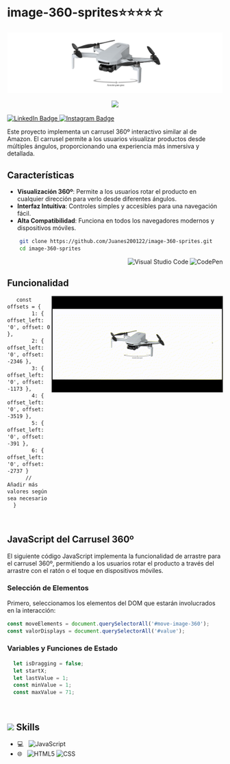 # image-360-sprites⭐⭐⭐⭐☆

![Banner](image/cap/cap-image.PNG)
<p align="center" style="color: white;">
    <img src="https://profile-counter.glitch.me/Juanes200122/count.svg" />
</p>


<p>
    <a href="https://www.linkedin.com/in/juan-estaban-ar%C3%A9valo-056bab240/" target="_blank" rel="Linkedin">
      <img src="https://img.shields.io/badge/-@JuanEsteban-0077B5?style=flat-square&amp;labelColor=0077B5&amp;logo=LinkedIn&amp;link=https://www.linkedin.com/in/juan-estaban-ar%C3%A9valo-056bab240/" alt="LinkedIn Badge">
    </a> 
    <a href="https://www.instagram.com/jeacsi.official_022?igsh=MWJ6MHRwcnhoZXVxbQ==" target="_blank" rel="Instagram">
      <img src="https://img.shields.io/badge/-@jeacsi.official_022-purple?style=flat&logo=instagram&logoColor=white&link=https://www.instagram.com/jeacsi.official_022?igsh=MWJ6MHRwcnhoZXVxbQ==" alt="Instagram Badge">
    </a>
</p>
<p>Este proyecto implementa un carrusel 360º interactivo similar al de Amazon. El carrusel permite a los usuarios visualizar productos desde múltiples ángulos, proporcionando una experiencia más inmersiva y detallada.</p>

## Características

- **Visualización 360º**: Permite a los usuarios rotar el producto en cualquier dirección para verlo desde diferentes ángulos.
- **Interfaz Intuitiva**: Controles simples y accesibles para una navegación fácil.
- **Alta Compatibilidad**: Funciona en todos los navegadores modernos y dispositivos móviles.

```bash
    git clone https://github.com/Juanes200122/image-360-sprites.git
    cd image-360-sprites
```
<div align="right">
    
![Visual Studio Code](https://img.shields.io/badge/-Visual%20Studio%20Code-007ACC?style=flat&logo=visual-studio-code&logoColor=white)
![CodePen](https://img.shields.io/badge/-CodePen-000000?style=flat&logo=codepen)

</div>

## <b> Funcionalidad</b>
<img align="right" src="image/cap/hero-360-image.gif" width="400"/>

```JS
   const offsets = {
        1: { offset_left: '0', offset: 0 },
        2: { offset_left: '0', offset: -2346 },
        3: { offset_left: '0', offset: -1173 },
        4: { offset_left: '0', offset: -3519 },
        5: { offset_left: '0', offset: -391 },
        6: { offset_left: '0', offset: -2737 }
      // Añadir más valores según sea necesario
  }
```
</br>


## JavaScript del Carrusel 360º

El siguiente código JavaScript implementa la funcionalidad de arrastre para el carrusel 360º, permitiendo a los usuarios rotar el producto a través del arrastre con el ratón o el toque en dispositivos móviles.

### Selección de Elementos

Primero, seleccionamos los elementos del DOM que estarán involucrados en la interacción:

```javascript
const moveElements = document.querySelectorAll('#move-image-360');
const valorDisplays = document.querySelectorAll('#value');

```

###  Variables y Funciones de Estado
```javascript
  let isDragging = false;
  let startX;
  let lastValue = 1;
  const minValue = 1;
  const maxValue = 71;
```


</br>

## <img src="https://media2.giphy.com/media/QssGEmpkyEOhBCb7e1/giphy.gif?cid=ecf05e47a0n3gi1bfqntqmob8g9aid1oyj2wr3ds3mg700bl&rid=giphy.gif" width ="25"><b> Skills</b>
  - 💻 &nbsp;
    ![JavaScript](https://img.shields.io/badge/-JavaScript-333333?style=flat&logo=javascript)
  - 🌐 &nbsp;
    ![HTML5](https://img.shields.io/badge/-HTML5-333333?style=flat&logo=HTML5)
    ![CSS](https://img.shields.io/badge/-CSS-333333?style=flat&logo=CSS3&logoColor=1572B6)


